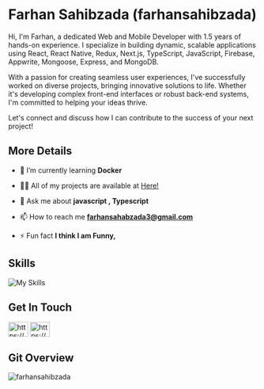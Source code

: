 #  Farhan Sahibzada (farhansahibzada)

Hi, I'm Farhan, a dedicated Web and Mobile Developer with 1.5 years of hands-on experience. I specialize in building dynamic, scalable applications using React, React Native, Redux, Next.js, TypeScript, JavaScript, Firebase, Appwrite, Mongoose, Express, and MongoDB.

With a passion for creating seamless user experiences, I've successfully worked on diverse projects, bringing innovative solutions to life. Whether it's developing complex front-end interfaces or robust back-end systems, I'm committed to helping your ideas thrive.

Let's connect and discuss how I can contribute to the success of your next project!

## More Details
- 🌱 I’m currently learning **Docker**

- 👨‍💻 All of my projects are available at [Here!](https://github.com/FarhanSahibzada)

- 💬 Ask me about **javascript , Typescript**

- 📫 How to reach me **farhansahabzada3@gmail.com**

- ⚡ Fun fact **I think I am Funny,**



## Skills
![My Skills](https://skillicons.dev/icons?i=react,nextjs,firebase,appwrite,nodejs,mongodb,express,js,ts,redux,bootstrap,materialui,netlify,tailwind,threejs,css,html)




## Get In Touch
<p align="left">
<a href="https://twitter.com/https://x.com/realfarhan22?t=ojx6aimysbvmy50a6o6qvw&s=08" target="blank"><img align="center" src="https://raw.githubusercontent.com/rahuldkjain/github-profile-readme-generator/master/src/images/icons/Social/twitter.svg" alt="https://x.com/realfarhan22?t=ojx6aimysbvmy50a6o6qvw&s=08" height="30" width="40" /></a>
<a href="https://www.linkedin.com/in/farhan-sahibzada/" target="blank"><img align="center" src="https://raw.githubusercontent.com/rahuldkjain/github-profile-readme-generator/master/src/images/icons/Social/linked-in-alt.svg" alt="https://www.linkedin.com/in/farhan-sahibzada-578485258/" height="30" width="40" /></a>
</p>

## Git Overview

<img align="center" src="https://github-readme-stats.vercel.app/api?username=farhansahibzada&show_icons=true" alt="farhansahibzada" />
